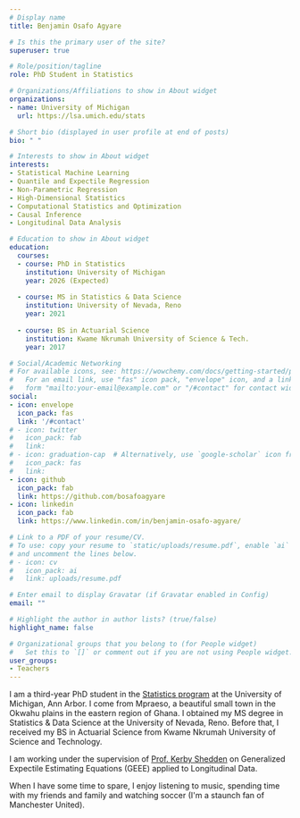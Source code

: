 ```yaml
---
# Display name
title: Benjamin Osafo Agyare

# Is this the primary user of the site?
superuser: true

# Role/position/tagline
role: PhD Student in Statistics

# Organizations/Affiliations to show in About widget
organizations:
- name: University of Michigan
  url: https://lsa.umich.edu/stats

# Short bio (displayed in user profile at end of posts)
bio: " "

# Interests to show in About widget
interests:
- Statistical Machine Learning
- Quantile and Expectile Regression
- Non-Parametric Regression
- High-Dimensional Statistics
- Computational Statistics and Optimization
- Causal Inference
- Longitudinal Data Analysis

# Education to show in About widget
education:
  courses:
  - course: PhD in Statistics
    institution: University of Michigan
    year: 2026 (Expected)
    
  - course: MS in Statistics & Data Science
    institution: University of Nevada, Reno
    year: 2021
    
  - course: BS in Actuarial Science
    institution: Kwame Nkrumah University of Science & Tech.
    year: 2017

# Social/Academic Networking
# For available icons, see: https://wowchemy.com/docs/getting-started/page-builder/#icons
#   For an email link, use "fas" icon pack, "envelope" icon, and a link in the
#   form "mailto:your-email@example.com" or "/#contact" for contact widget.
social:
- icon: envelope
  icon_pack: fas
  link: '/#contact'
# - icon: twitter
#   icon_pack: fab
#   link: 
# - icon: graduation-cap  # Alternatively, use `google-scholar` icon from `ai` icon pack
#   icon_pack: fas
#   link: 
- icon: github
  icon_pack: fab
  link: https://github.com/bosafoagyare
- icon: linkedin
  icon_pack: fab
  link: https://www.linkedin.com/in/benjamin-osafo-agyare/

# Link to a PDF of your resume/CV.
# To use: copy your resume to `static/uploads/resume.pdf`, enable `ai` icons in `params.toml`, 
# and uncomment the lines below.
# - icon: cv
#   icon_pack: ai
#   link: uploads/resume.pdf

# Enter email to display Gravatar (if Gravatar enabled in Config)
email: ""

# Highlight the author in author lists? (true/false)
highlight_name: false

# Organizational groups that you belong to (for People widget)
#   Set this to `[]` or comment out if you are not using People widget.
user_groups:
- Teachers
---
```


I am a third-year PhD student in the [Statistics program](https://lsa.umich.edu/stats) at the University of Michigan, Ann Arbor. I come from Mpraeso, a beautiful small town in the Okwahu plains in the eastern region of Ghana. I obtained my MS degree in Statistics & Data Science at the University of Nevada, Reno. Before that, I received my BS in Actuarial Science from Kwame Nkrumah University of Science and Technology.   

I am working under the supervision of [Prof. Kerby Shedden](https://lsa.umich.edu/stats/people/faculty/kshedden.html) on Generalized Expectile Estimating Equations (GEEE) applied to Longitudinal Data.

When I have some time to spare, I enjoy listening to music, spending time with my friends and family and watching soccer (I'm a staunch fan of Manchester United).
